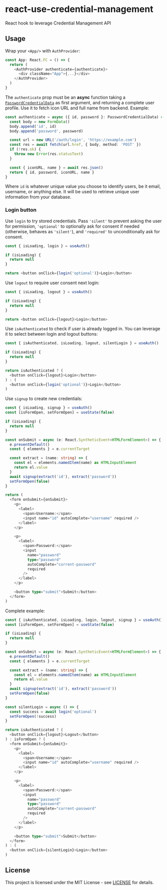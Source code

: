 # react-use-credential-management

React hook to leverage Credential Management API

## Usage

Wrap your `<App/>` with `AuthProvider`:

```ts
const App: React.FC = () => {
  return (
    <AuthProvider authenticate={authenticate}>
      <div className="App">{...}</div>
    </AuthProvider>
  )
}
```

The `authenticate` prop must be an **async** function taking a [`PasswordCredentialData`](https://developer.mozilla.org/en-US/docs/Web/API/PasswordCredential/PasswordCredential) as first argument, and returning a complete user profile. Use it to fetch icon URL and full name from backend. Example:

```ts
const authenticate = async ({ id, password }: PasswordCredentialData) => {
  const body = new FormData()
  body.append('id', id)
  body.append('password', password)

  const url = new URL('/auth/login', 'https://example.com')
  const res = await fetch(url.href, { body, method: 'POST' })
  if (!res.ok) {
    throw new Error(res.statusText)
  }

  const { iconURL, name } = await res.json()
  return { id, password, iconURL, name }
}
```

Where `id` is whatever unique value you choose to identify users, be it email, username, or anything else. It will be used to retrieve unique user information from your database.

### Login button

Use `login` to try stored credentials. Pass `'silent'` to prevent asking the user for permission, `'optional'` to optionally ask for consent if needed (otherwise, behaves as `'silent'`), and `'required'` to unconditionally ask for consent.

```ts
const { isLoading, login } = useAuth()

if (isLoading) {
  return null
}

return <button onClick={login('optional')}>Login</button>
```

Use `logout` to require user consent next login:

```ts
const { isLoading, logout } = useAuth()

if (isLoading) {
  return null
}

return <button onClick={logout}>Login</button>
```

Use `isAuthenticated` to check if user is already logged in. You can leverage it to select between login and logout buttons:

```ts
const { isAuthenticated, isLoading, logout, silentLogin } = useAuth()

if (isLoading) {
  return null
}

return isAuthenticated ? (
  <button onClick={logout}>Login</button>
) : (
  <button onClick={login('optional')}>Login</button>
)
```

Use `signup` to create new credentials:

```ts
const { isLoading, signup } = useAuth()
const [isFormOpen, setFormOpen] = useState(false)

if (isLoading) {
  return null
}

const onSubmit = async (e: React.SyntheticEvent<HTMLFormElement>) => {
  e.preventDefault()
  const { elements } = e.currentTarget

  const extract = (name: string) => {
    const el = elements.namedItem(name) as HTMLInputElement
    return el.value
  }
  await signup(extract('id'), extract('password'))
  setFormOpen(false)
}

return (
  <form onSubmit={onSubmit}>
    <p>
      <label>
        <span>Username:</span>
        <input name="id" autoComplete="username" required />
      </label>
    </p>

    <p>
      <label>
        <span>Password:</span>
        <input
          name="password"
          type="password"
          autoComplete="current-password"
          required
        />
      </label>
    </p>

    <button type="submit">Submit</button>
  </form>
)
```

Complete example:

```ts
const { isAuthenticated, isLoading, login, logout, signup } = useAuth()
const [isFormOpen, setFormOpen] = useState(false)

if (isLoading) {
  return null
}

const onSubmit = async (e: React.SyntheticEvent<HTMLFormElement>) => {
  e.preventDefault()
  const { elements } = e.currentTarget

  const extract = (name: string) => {
    const el = elements.namedItem(name) as HTMLInputElement
    return el.value
  }
  await signup(extract('id'), extract('password'))
  setFormOpen(false)
}

const silentLogin = async () => {
  const success = await login('optional')
  setFormOpen(!success)
}

return isAuthenticated ? (
  <button onClick={logout}>Logout</button>
) : isFormOpen ? (
  <form onSubmit={onSubmit}>
    <p>
      <label>
        <span>Username:</span>
        <input name="id" autoComplete="username" required />
      </label>
    </p>

    <p>
      <label>
        <span>Password:</span>
        <input
          name="password"
          type="password"
          autoComplete="current-password"
          required
        />
      </label>
    </p>

    <button type="submit">Submit</button>
  </form>
) : (
  <button onClick={silentLogin}>Login</button>
)
```

## License

This project is licensed under the MIT License - see [LICENSE](LICENSE) for details.
